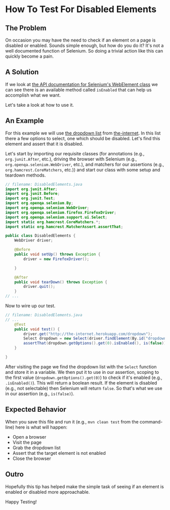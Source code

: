 # How To Test For Disabled Elements

## The Problem

On occasion you may have the need to check if an element on a page is disabled or enabled. Sounds simple enough, but how do you do it? It's not a well documented function of Selenium. So doing a trivial action like this can quickly become a pain.

## A Solution

If we look at [the API documentation for Selenium's WebElement class](https://seleniumhq.github.io/selenium/docs/api/java/org/openqa/selenium/WebElement.html) we can see there is an available method called `isEnabled` that can help us accomplish what we want.

Let's take a look at how to use it.

## An Example

For this example we will use [the dropdown list](http://the-internet.herokuapp.com/dropdown) from [the-internet](http://github.com/tourdedave/the-internet). In this list there a few options to select, one which should be disabled. Let's find this element and assert that it is disabled.

Let's start by importing our requisite classes (for annotations (e.g., `org.junit.After`, etc.), driving the browser with Selenium (e.g., `org.openqa.selenium.WebDriver`, etc.), and matchers for our assertions (e.g., `org.hamcrest.CoreMatchers`, etc.)) and start our class with some setup and teardown methods.

```java
// filename: DisabledElements.java
import org.junit.After;
import org.junit.Before;
import org.junit.Test;
import org.openqa.selenium.By;
import org.openqa.selenium.WebDriver;
import org.openqa.selenium.firefox.FirefoxDriver;
import org.openqa.selenium.support.ui.Select;
import static org.hamcrest.CoreMatchers.*;
import static org.hamcrest.MatcherAssert.assertThat;

public class DisabledElements {
    WebDriver driver;

    @Before
    public void setUp() throws Exception {
        driver = new FirefoxDriver();

    }

    @After
    public void tearDown() throws Exception {
        driver.quit();
    }
// ...
```

Now to wire up our test.

```java
// filename: DisabledElements.java
// ...
    @Test
    public void test() {
        driver.get("http://the-internet.herokuapp.com/dropdown");
        Select dropdown = new Select(driver.findElement(By.id("dropdown")));
        assertThat(dropdown.getOptions().get(0).isEnabled(), is(false));
    }

}
```

After visiting the page we find the dropdown list with the `Select` function and store it in a variable. We then put it to use in our assertion, scoping to the first value (`dropdown.getOptions().get(0)`) to check if it's enabled (e.g., `.isEnabled()`). This will return a boolean result. If the element is disabled (e.g., not selectable) then Selenium will return `false`. So that's what we use in our assertion (e.g., `is(false)`).

## Expected Behavior

When you save this file and run it (e.g., `mvn clean test` from the command-line) here is what will happen:

+ Open a browser
+ Visit the page
+ Grab the dropdown list
+ Assert that the target element is not enabled
+ Close the browser

## Outro

Hopefully this tip has helped make the simple task of seeing if an element is enabled or disabled more approachable.

Happy Testing!



